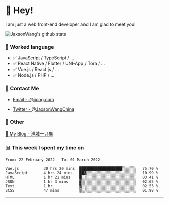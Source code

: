 # 👋 Hey!

I am just a web front-end developer and I am glad to meet you!

![JaxsonWang's github stats](https://github-readme-stats.vercel.app/api?username=JaxsonWang&&show_icons=true&&title_color=1abc9c&&icon_color=1abc9c)


### 📝 Worked language

- ✅ JavaScript / TypeScript / ...
- ✅ React Native / Flutter / UNI-App / Tora / ...
- ✅ Vue.js / React.js / ...
- ✅ Node.js / PHP / ...

### 📮 Contact Me

- [Email - i@iiong.com](mailto:i@iiong.com)

- [Twitter - @JaxsonWangChina](https://twitter.com/JaxsonWangChina)

### 🤪 Other

[📌 My Blog - 淮城一只猫](https://iiong.com)

### 📊 This week I spent my time on

<!--START_SECTION:waka-->

```text
From: 22 February 2022 - To: 01 March 2022

Vue.js           30 hrs 20 mins  ███████████████████░░░░░░   75.70 %
JavaScript       4 hrs 24 mins   ██▓░░░░░░░░░░░░░░░░░░░░░░   10.99 %
HTML             1 hr 21 mins    █░░░░░░░░░░░░░░░░░░░░░░░░   03.41 %
JSON             1 hr 3 mins     ▓░░░░░░░░░░░░░░░░░░░░░░░░   02.65 %
Text             1 hr            ▓░░░░░░░░░░░░░░░░░░░░░░░░   02.53 %
SCSS             47 mins         ▒░░░░░░░░░░░░░░░░░░░░░░░░   01.98 %
```

<!--END_SECTION:waka-->

---
